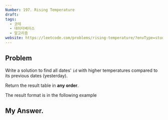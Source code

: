 ```yaml
---
Number: 197. Rising Temperature
draft: 
tags:
  - 코테
  - 데이터베이스
  - 알고리즘
website: https://leetcode.com/problems/rising-temperature/?envType=study-plan-v2&envId=top-sql-50
---
```

## Problem
Write a solution to find all dates' `id` with higher temperatures compared to its previous dates (yesterday).

Return the result table in **any order**.

The result format is in the following example

## My Answer.
```python

```
